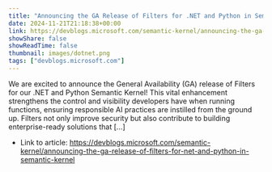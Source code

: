 ```yaml
---
title: "Announcing the GA Release of Filters for .NET and Python in Semantic Kernel"
date: 2024-11-21T21:18:38+00:00
link: https://devblogs.microsoft.com/semantic-kernel/announcing-the-ga-release-of-filters-for-net-and-python-in-semantic-kernel
showShare: false
showReadTime: false
thumbnail: images/dotnet.png
tags: ["devblogs.microsoft.com"]
---
```

We are excited to announce the General Availability (GA) release of Filters for our .NET and Python Semantic Kernel! This vital enhancement strengthens the control and visibility developers have when running functions, ensuring responsible AI practices are instilled from the ground up. Filters not only improve security but also contribute to building enterprise-ready solutions that […]

- Link to article: https://devblogs.microsoft.com/semantic-kernel/announcing-the-ga-release-of-filters-for-net-and-python-in-semantic-kernel